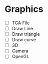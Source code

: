 # Graphics
- [ ] TGA File
- [ ] Draw Line
- [ ] Draw triangle
- [ ] Draw curve
- [ ] 3D
- [ ] Camera
- [ ] OpenGL